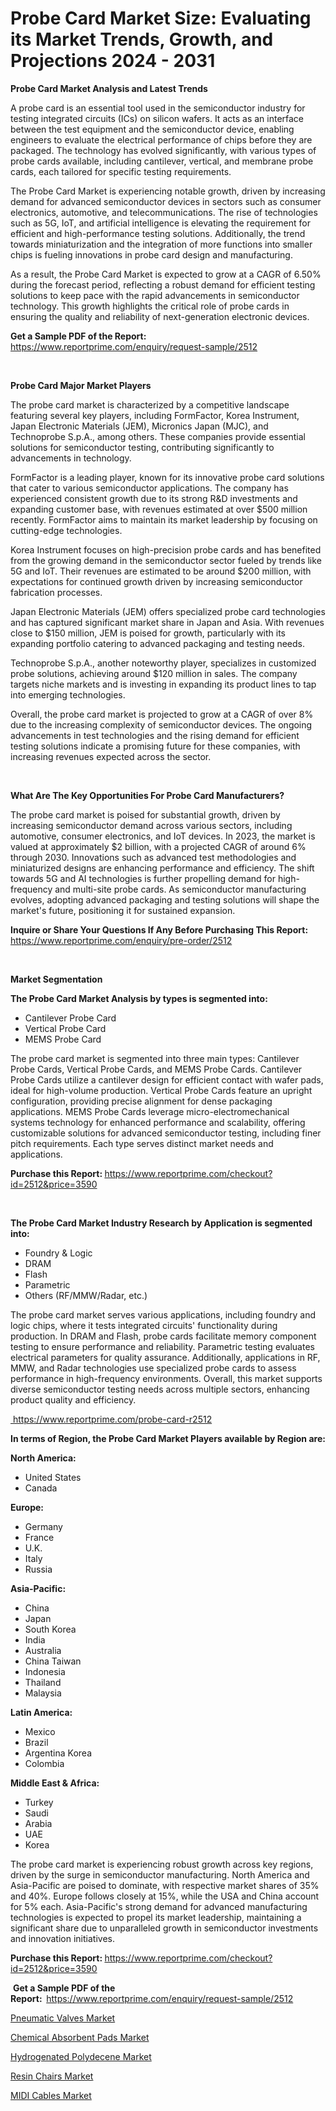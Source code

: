 <p><h1>Probe Card Market Size: Evaluating its Market Trends, Growth, and Projections 2024 - 2031</h1></p><p><strong>Probe Card Market Analysis and Latest Trends</strong></p>
<p><p>A probe card is an essential tool used in the semiconductor industry for testing integrated circuits (ICs) on silicon wafers. It acts as an interface between the test equipment and the semiconductor device, enabling engineers to evaluate the electrical performance of chips before they are packaged. The technology has evolved significantly, with various types of probe cards available, including cantilever, vertical, and membrane probe cards, each tailored for specific testing requirements.</p><p>The Probe Card Market is experiencing notable growth, driven by increasing demand for advanced semiconductor devices in sectors such as consumer electronics, automotive, and telecommunications. The rise of technologies such as 5G, IoT, and artificial intelligence is elevating the requirement for efficient and high-performance testing solutions. Additionally, the trend towards miniaturization and the integration of more functions into smaller chips is fueling innovations in probe card design and manufacturing.</p><p>As a result, the Probe Card Market is expected to grow at a CAGR of 6.50% during the forecast period, reflecting a robust demand for efficient testing solutions to keep pace with the rapid advancements in semiconductor technology. This growth highlights the critical role of probe cards in ensuring the quality and reliability of next-generation electronic devices.</p></p>
<p><strong>Get a Sample PDF of the Report:&nbsp;</strong> <a href="https://www.reportprime.com/enquiry/request-sample/2512">https://www.reportprime.com/enquiry/request-sample/2512</a></p>
<p>&nbsp;</p>
<p><strong>Probe Card Major Market Players</strong></p>
<p><p>The probe card market is characterized by a competitive landscape featuring several key players, including FormFactor, Korea Instrument, Japan Electronic Materials (JEM), Micronics Japan (MJC), and Technoprobe S.p.A., among others. These companies provide essential solutions for semiconductor testing, contributing significantly to advancements in technology.</p><p>FormFactor is a leading player, known for its innovative probe card solutions that cater to various semiconductor applications. The company has experienced consistent growth due to its strong R&D investments and expanding customer base, with revenues estimated at over $500 million recently. FormFactor aims to maintain its market leadership by focusing on cutting-edge technologies.</p><p>Korea Instrument focuses on high-precision probe cards and has benefited from the growing demand in the semiconductor sector fueled by trends like 5G and IoT. Their revenues are estimated to be around $200 million, with expectations for continued growth driven by increasing semiconductor fabrication processes.</p><p>Japan Electronic Materials (JEM) offers specialized probe card technologies and has captured significant market share in Japan and Asia. With revenues close to $150 million, JEM is poised for growth, particularly with its expanding portfolio catering to advanced packaging and testing needs.</p><p>Technoprobe S.p.A., another noteworthy player, specializes in customized probe solutions, achieving around $120 million in sales. The company targets niche markets and is investing in expanding its product lines to tap into emerging technologies.</p><p>Overall, the probe card market is projected to grow at a CAGR of over 8% due to the increasing complexity of semiconductor devices. The ongoing advancements in test technologies and the rising demand for efficient testing solutions indicate a promising future for these companies, with increasing revenues expected across the sector.</p></p>
<p>&nbsp;</p>
<p><strong>What Are The Key Opportunities For Probe Card Manufacturers?</strong></p>
<p><p>The probe card market is poised for substantial growth, driven by increasing semiconductor demand across various sectors, including automotive, consumer electronics, and IoT devices. In 2023, the market is valued at approximately $2 billion, with a projected CAGR of around 6% through 2030. Innovations such as advanced test methodologies and miniaturized designs are enhancing performance and efficiency. The shift towards 5G and AI technologies is further propelling demand for high-frequency and multi-site probe cards. As semiconductor manufacturing evolves, adopting advanced packaging and testing solutions will shape the market's future, positioning it for sustained expansion.</p></p>
<p><strong>Inquire or Share Your Questions If Any Before Purchasing This Report:</strong> <a href="https://www.reportprime.com/enquiry/pre-order/2512">https://www.reportprime.com/enquiry/pre-order/2512</a></p>
<p>&nbsp;</p>
<p><strong>Market Segmentation</strong></p>
<p><strong>The Probe Card Market Analysis by types is segmented into:</strong></p>
<p><ul><li>Cantilever Probe Card</li><li>Vertical Probe Card</li><li>MEMS Probe Card</li></ul></p>
<p><p>The probe card market is segmented into three main types: Cantilever Probe Cards, Vertical Probe Cards, and MEMS Probe Cards. Cantilever Probe Cards utilize a cantilever design for efficient contact with wafer pads, ideal for high-volume production. Vertical Probe Cards feature an upright configuration, providing precise alignment for dense packaging applications. MEMS Probe Cards leverage micro-electromechanical systems technology for enhanced performance and scalability, offering customizable solutions for advanced semiconductor testing, including finer pitch requirements. Each type serves distinct market needs and applications.</p></p>
<p><strong>Purchase this Report:&nbsp;</strong><a href="https://www.reportprime.com/checkout?id=2512&price=3590">https://www.reportprime.com/checkout?id=2512&price=3590</a></p>
<p>&nbsp;</p>
<p><strong>The Probe Card Market Industry Research by Application is segmented into:</strong></p>
<p><ul><li>Foundry & Logic</li><li>DRAM</li><li>Flash</li><li>Parametric</li><li>Others (RF/MMW/Radar, etc.)</li></ul></p>
<p><p>The probe card market serves various applications, including foundry and logic chips, where it tests integrated circuits' functionality during production. In DRAM and Flash, probe cards facilitate memory component testing to ensure performance and reliability. Parametric testing evaluates electrical parameters for quality assurance. Additionally, applications in RF, MMW, and Radar technologies use specialized probe cards to assess performance in high-frequency environments. Overall, this market supports diverse semiconductor testing needs across multiple sectors, enhancing product quality and efficiency.</p></p>
<p><a href="https://www.reportprime.com/probe-card-r2512">&nbsp;https://www.reportprime.com/probe-card-r2512</a></p>
<p><strong>In terms of Region, the Probe Card Market Players available by Region are:</strong></p>
<p>
    <p> <strong> North America: </strong>
        <ul>
            <li>United States</li>
            <li>Canada</li>
        </ul>
        </p> 
    <p> <strong> Europe: </strong>
        <ul>
            <li>Germany</li>
            <li>France</li>
            <li>U.K.</li>
            <li>Italy</li>
            <li>Russia</li>
        </ul>
        </p> 
    <p> <strong> Asia-Pacific: </strong>
        <ul>
            <li>China</li>
            <li>Japan</li>
            <li>South Korea</li>
            <li>India</li>
            <li>Australia</li>
            <li>China Taiwan</li>
            <li>Indonesia</li>
            <li>Thailand</li>
            <li>Malaysia</li>
        </ul>
        </p> 
    <p> <strong> Latin America: </strong>
        <ul>
            <li>Mexico</li>
            <li>Brazil</li>
            <li>Argentina Korea</li>
            <li>Colombia</li>
        </ul>
        </p> 
    <p> <strong> Middle East & Africa: </strong>
        <ul>
            <li>Turkey</li>
            <li>Saudi</li>
            <li>Arabia</li>
            <li>UAE</li>
            <li>Korea</li>
        </ul>
    </p>
    </p>
<p><p>The probe card market is experiencing robust growth across key regions, driven by the surge in semiconductor manufacturing. North America and Asia-Pacific are poised to dominate, with respective market shares of 35% and 40%. Europe follows closely at 15%, while the USA and China account for 5% each. Asia-Pacific's strong demand for advanced manufacturing technologies is expected to propel its market leadership, maintaining a significant share due to unparalleled growth in semiconductor investments and innovation initiatives.</p></p>
<p><strong>Purchase this Report: </strong><a href="https://www.reportprime.com/checkout?id=2512&price=3590">https://www.reportprime.com/checkout?id=2512&price=3590</a></p>
<p>&nbsp;<strong>Get a Sample PDF of the Report:&nbsp;&nbsp;</strong><a href="https://www.reportprime.com/enquiry/request-sample/2512">https://www.reportprime.com/enquiry/request-sample/2512</a></p>
<p><strong></strong></p>
<p><p><a href="https://www.linkedin.com/pulse/pneumatic-valves-market-size-share-analysis-growth-trends-cgvgf?trackingId=lGYrY6S7S2Sfobbn%2B0M1Dw%3D%3D">Pneumatic Valves Market</a></p><p><a href="https://issuu.com/reportprime-2/docs/chemical-absorbent-pads-market-size_7d19be98cec741">Chemical Absorbent Pads Market</a></p><p><a href="https://www.linkedin.com/pulse/hydrogenated-polydecene-market-global-share-ranking-overall-ntiaf?trackingId=NhuXBuxLRR6a4BJTXw14AQ%3D%3D">Hydrogenated Polydecene Market</a></p><p><a href="https://medium.com/@joanne.harris67856/the-resin-chairs-market-decisions-are-mostly-driven-by-resource-optimization-and-e6913685ff9e?postPublishedType=initial">Resin Chairs Market</a></p><p><a href="https://github.com/BryceTownsendr/Market-Research-Report-List-6/blob/main/midi-cables-market.md">MIDI Cables Market</a></p></p>